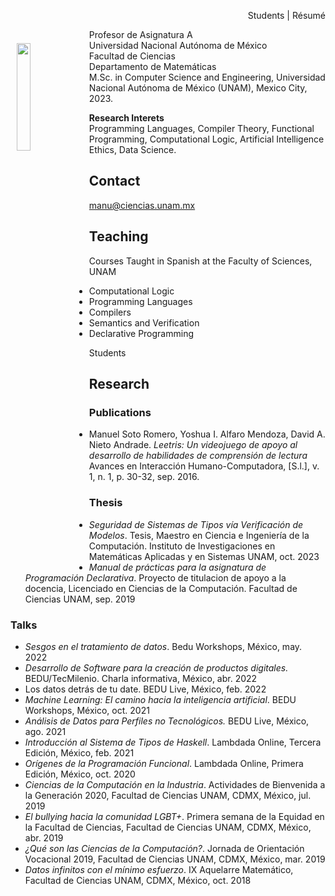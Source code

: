 <p align=right> Students | Résumé </p>

<img src="https://avatars.githubusercontent.com/u/15841718?v=4" align=left width="21%" height="21%" vspace=22 hspace=10>

Profesor de Asignatura A   
Universidad Nacional Autónoma de México   
Facultad de Ciencias   
Departamento de Matemáticas   
M.Sc. in Computer Science and Engineering, Universidad Nacional Autónoma de México (UNAM), Mexico City, 2023.   

**Research Interets**   
Programming Languages, Compiler Theory, Functional Programming, Computational Logic, Artificial Intelligence Ethics, Data Science.

## Contact

manu@ciencias.unam.mx

## Teaching

Courses Taught in Spanish at the Faculty of Sciences, UNAM

- Computational Logic
- Programming Languages
- Compilers
- Semantics and Verification
- Declarative Programming

Students

## Research

### Publications

- Manuel Soto Romero, Yoshua I. Alfaro Mendoza, David A. Nieto Andrade. *Leetris: Un videojuego de apoyo al desarrollo de habilidades de comprensión de lectura* Avances en Interacción Humano-Computadora, [S.l.], v. 1, n. 1, p. 30-32, sep. 2016.

### Thesis

- *Seguridad de Sistemas de Tipos vía Verificación de Modelos*. Tesis, Maestro en Ciencia e Ingeniería de la Computación. Instituto de Investigaciones en Matemáticas Aplicadas y en Sistemas UNAM, oct. 2023
- *Manual de prácticas para la asignatura de Programación Declarativa*. Proyecto de titulacion de apoyo a la docencia, Licenciado en Ciencias de la Computación. Facultad de Ciencias UNAM, sep. 2019

### Talks

- *Sesgos en el tratamiento de datos*. Bedu Workshops, México, may. 2022
- *Desarrollo de Software para la creación de productos digitales.* BEDU/TecMilenio. Charla informativa, México, abr. 2022
- Los datos detrás de tu date. BEDU Live, México, feb. 2022
- *Machine Learning: El camino hacia la inteligencia artificial*. BEDU Workshops, México, oct. 2021
- *Análisis de Datos para Perfiles no Tecnológicos.* BEDU Live, México, ago. 2021
- *Introducción al Sistema de Tipos de Haskell*. Lambdada Online, Tercera Edición, México, feb. 2021
- *Orígenes de la Programación Funcional*. Lambdada Online, Primera Edición, México, oct. 2020
- *Ciencias de la Computación en la Industria*. Actividades de Bienvenida a la Generación 2020, Facultad de Ciencias UNAM, CDMX, México, jul. 2019
- *El bullying hacia la comunidad LGBT+*. Primera semana de la Equidad en la Facultad de Ciencias, Facultad de Ciencias UNAM, CDMX, México, abr. 2019
- *¿Qué son las Ciencias de la Computación?*. Jornada de Orientación Vocacional 2019, Facultad de Ciencias UNAM, CDMX, México, mar. 2019
- *Datos infinitos con el mínimo esfuerzo*. IX Aquelarre Matemático, Facultad de Ciencias UNAM, CDMX, México, oct. 2018
